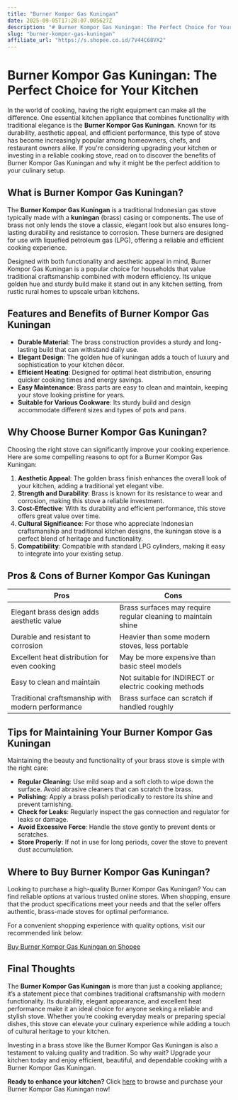 ```yaml
---
title: "Burner Kompor Gas Kuningan"
date: 2025-09-05T17:28:07.085627Z
description: "# Burner Kompor Gas Kuningan: The Perfect Choice for Your Kitchen..."
slug: "burner-kompor-gas-kuningan"
affiliate_url: "https://s.shopee.co.id/7V44C68VX2"
---
```

# Burner Kompor Gas Kuningan: The Perfect Choice for Your Kitchen

In the world of cooking, having the right equipment can make all the difference. One essential kitchen appliance that combines functionality with traditional elegance is the **Burner Kompor Gas Kuningan**. Known for its durability, aesthetic appeal, and efficient performance, this type of stove has become increasingly popular among homeowners, chefs, and restaurant owners alike. If you're considering upgrading your kitchen or investing in a reliable cooking stove, read on to discover the benefits of Burner Kompor Gas Kuningan and why it might be the perfect addition to your culinary setup.

## What is Burner Kompor Gas Kuningan?

The **Burner Kompor Gas Kuningan** is a traditional Indonesian gas stove typically made with a **kuningan** (brass) casing or components. The use of brass not only lends the stove a classic, elegant look but also ensures long-lasting durability and resistance to corrosion. These burners are designed for use with liquefied petroleum gas (LPG), offering a reliable and efficient cooking experience.

Designed with both functionality and aesthetic appeal in mind, Burner Kompor Gas Kuningan is a popular choice for households that value traditional craftsmanship combined with modern efficiency. Its unique golden hue and sturdy build make it stand out in any kitchen setting, from rustic rural homes to upscale urban kitchens.

## Features and Benefits of Burner Kompor Gas Kuningan

- **Durable Material**: The brass construction provides a sturdy and long-lasting build that can withstand daily use.
- **Elegant Design**: The golden hue of kuningan adds a touch of luxury and sophistication to your kitchen décor.
- **Efficient Heating**: Designed for optimal heat distribution, ensuring quicker cooking times and energy savings.
- **Easy Maintenance**: Brass parts are easy to clean and maintain, keeping your stove looking pristine for years.
- **Suitable for Various Cookware**: Its sturdy build and design accommodate different sizes and types of pots and pans.

## Why Choose Burner Kompor Gas Kuningan?

Choosing the right stove can significantly improve your cooking experience. Here are some compelling reasons to opt for a Burner Kompor Gas Kuningan:

1. **Aesthetic Appeal**: The golden brass finish enhances the overall look of your kitchen, adding a traditional yet elegant vibe.
2. **Strength and Durability**: Brass is known for its resistance to wear and corrosion, making this stove a reliable investment.
3. **Cost-Effective**: With its durability and efficient performance, this stove offers great value over time.
4. **Cultural Significance**: For those who appreciate Indonesian craftsmanship and traditional kitchen designs, the kuningan stove is a perfect blend of heritage and functionality.
5. **Compatibility**: Compatible with standard LPG cylinders, making it easy to integrate into your existing setup.

## Pros & Cons of Burner Kompor Gas Kuningan

| **Pros** | **Cons** |
| --- | --- |
| Elegant brass design adds aesthetic value | Brass surfaces may require regular cleaning to maintain shine |
| Durable and resistant to corrosion | Heavier than some modern stoves, less portable |
| Excellent heat distribution for even cooking | May be more expensive than basic steel models |
| Easy to clean and maintain | Not suitable for INDIRECT or electric cooking methods |
| Traditional craftsmanship with modern performance | Brass surface can scratch if handled roughly |

## Tips for Maintaining Your Burner Kompor Gas Kuningan

Maintaining the beauty and functionality of your brass stove is simple with the right care:

- **Regular Cleaning**: Use mild soap and a soft cloth to wipe down the surface. Avoid abrasive cleaners that can scratch the brass.
- **Polishing**: Apply a brass polish periodically to restore its shine and prevent tarnishing.
- **Check for Leaks**: Regularly inspect the gas connection and regulator for leaks or damage.
- **Avoid Excessive Force**: Handle the stove gently to prevent dents or scratches.
- **Store Properly**: If not in use for long periods, cover the stove to prevent dust accumulation.

## Where to Buy Burner Kompor Gas Kuningan?

Looking to purchase a high-quality Burner Kompor Gas Kuningan? You can find reliable options at various trusted online stores. When shopping, ensure that the product specifications meet your needs and that the seller offers authentic, brass-made stoves for optimal performance.

For a convenient shopping experience with quality options, visit our recommended link below:

[Buy Burner Kompor Gas Kuningan on Shopee](https://s.shopee.co.id/7V44C68VX2)

## Final Thoughts

The **Burner Kompor Gas Kuningan** is more than just a cooking appliance; it’s a statement piece that combines traditional craftsmanship with modern functionality. Its durability, elegant appearance, and excellent heat performance make it an ideal choice for anyone seeking a reliable and stylish stove. Whether you’re cooking everyday meals or preparing special dishes, this stove can elevate your culinary experience while adding a touch of cultural heritage to your kitchen.

Investing in a brass stove like the Burner Kompor Gas Kuningan is also a testament to valuing quality and tradition. So why wait? Upgrade your kitchen today and enjoy efficient, beautiful, and dependable cooking with a Burner Kompor Gas Kuningan.

**Ready to enhance your kitchen?** Click [here](https://s.shopee.co.id/7V44C68VX2) to browse and purchase your Burner Kompor Gas Kuningan now!